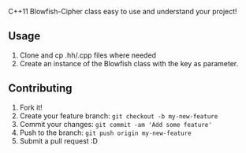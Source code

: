 
C++11 Blowfish-Cipher class easy to use and understand your project!

## Usage

1. Clone and cp .hh/.cpp files where needed
2. Create an instance of the Blowfish class with the key as parameter.

## Contributing

1. Fork it!
2. Create your feature branch: `git checkout -b my-new-feature`
3. Commit your changes: `git commit -am 'Add some feature'`
4. Push to the branch: `git push origin my-new-feature`
5. Submit a pull request :D

